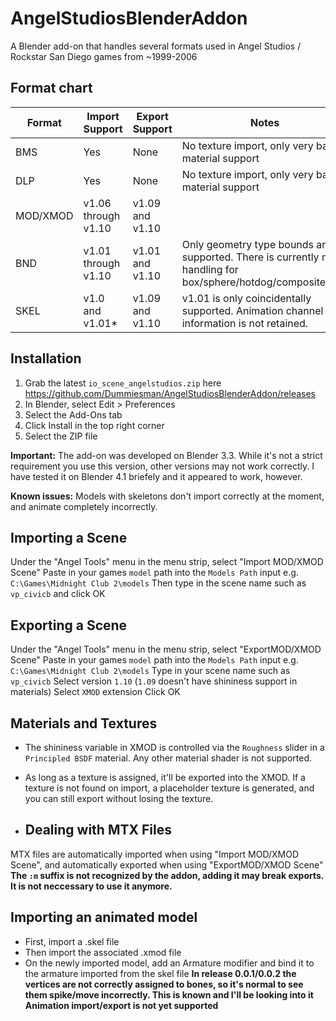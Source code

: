 # AngelStudiosBlenderAddon
A Blender add-on that handles several formats used in Angel Studios / Rockstar San Diego games from ~1999-2006

## Format chart
| Format | Import Support | Export Support | Notes |
|--------|----------------|----------------|-------|
|BMS     | Yes            |  None          |  No texture import, only very basic material support     |
|DLP        | Yes               | None            |  No texture import, only very basic material support       |
|MOD/XMOD        |  v1.06 through v1.10              |  v1.09 and v1.10              |       |
|BND        |  v1.01 through v1.10              |  v1.01 and v1.10              |  Only geometry type bounds are supported. There is currently no handling for box/sphere/hotdog/composite/grid     |
|SKEL        |  v1.0 and v1.01\*              |  v1.09 and v1.10              | v1.01 is only coincidentally supported. Animation channel information is not retained.      |

## Installation
1. Grab the latest `io_scene_angelstudios.zip` here https://github.com/Dummiesman/AngelStudiosBlenderAddon/releases
2. In Blender, select Edit > Preferences
3. Select the Add-Ons tab
4. Click Install in the top right corner
5. Select the ZIP file


**Important:** The add-on was developed on Blender 3.3. While it's not a strict requirement you use this version, other versions may not work correctly. I have tested it on Blender 4.1 briefely and it appeared to work, however.

**Known issues:** Models with skeletons don't import correctly at the moment, and animate completely incorrectly.

## Importing a Scene
Under the "Angel Tools" menu in the menu strip, select "Import MOD/XMOD Scene"
Paste in your games `model` path into the `Models Path` input e.g. `C:\Games\Midnight Club 2\models`
Then type in the scene name such as `vp_civicb` and click OK

## Exporting a Scene
Under the "Angel Tools" menu in the menu strip, select "ExportMOD/XMOD Scene"
Paste in your games `model` path into the `Models Path` input e.g. `C:\Games\Midnight Club 2\models`
Type in your scene name such as `vp_civicb`
Select version `1.10` (`1.09` doesn't have shininess support in materials)
Select `XMOD` extension
Click OK

## Materials and Textures
- The shininess variable in XMOD is controlled via the `Roughness` slider in a `Principled BSDF` material. Any other material shader is not supported.
- As long as a texture is assigned, it'll be exported into the XMOD. If a texture is not found on import, a placeholder texture is generated, and you can still export without losing the texture.

- ## Dealing with MTX Files
MTX files are automatically imported when using "Import MOD/XMOD Scene", and automatically exported when using "ExportMOD/XMOD Scene"
**The `:m` suffix is not recognized by the addon, adding it may break exports. It is not neccessary to use it anymore.**

## Importing an animated model
- First, import a .skel file
- Then import the associated .xmod file 
- On the newly imported model, add an Armature modifier and  bind it to the armature imported from the skel file
**In release 0.0.1/0.0.2 the vertices are not correctly assigned to bones, so it's normal to see them spike/move incorrectly. This is known and I'll be looking into it**
**Animation import/export is not yet supported**

